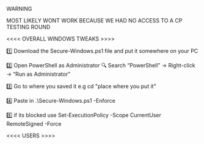 WARNING 

MOST LIKELY WONT WORK BECAUSE WE HAD NO ACCESS TO A CP TESTING ROUND





<<<< OVERALL WINDOWS TWEAKS >>>>


1️⃣ Download the Secure-Windows.ps1 file and put it somewhere on your PC

2️⃣ Open PowerShell as Administrator 🔍 Search “PowerShell” → Right-click → “Run as Administrator” 

3️⃣ Go to where you saved it e.g cd "place where you put it" 

4️⃣ Paste in .\Secure-Windows.ps1 -Enforce 

5️⃣ if its blocked use Set-ExecutionPolicy -Scope CurrentUser RemoteSigned -Force



<<<< USERS >>>>
